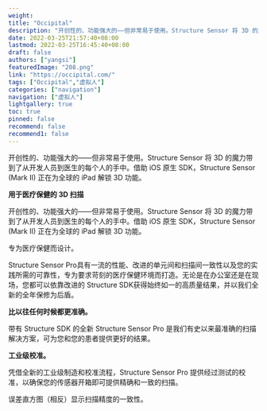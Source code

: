 ```yaml
---
weight: 
title: "Occipital"
description: "开创性的、功能强大的——但非常易于使用。Structure Sensor 将 3D 的魔力带到了从开发人员到医生的每个人的手中。借助 iOS 原生 SDK，Structure Sensor (Mark II) 正在为全球的 iPad 解锁 3D 功能。"
date: 2022-03-25T21:57:40+08:00
lastmod: 2022-03-25T16:45:40+08:00
draft: false
authors: ["yangsi"]
featuredImage: "208.png"
link: "https://occipital.com/"
tags: ["Occipital","虚拟人"]
categories: ["navigation"]
navigation: ["虚拟人"]
lightgallery: true
toc: true
pinned: false
recommend: false
recommend1: false
---
```


开创性的、功能强大的——但非常易于使用。Structure Sensor 将 3D 的魔力带到了从开发人员到医生的每个人的手中。借助 iOS 原生 SDK，Structure Sensor (Mark II) 正在为全球的 iPad 解锁 3D 功能。

**用于医疗保健的 3D 扫描**

开创性的、功能强大的——但非常易于使用。Structure Sensor 将 3D 的魔力带到了从开发人员到医生的每个人的手中。借助 iOS 原生 SDK，Structure Sensor (Mark II) 正在为全球的 iPad 解锁 3D 功能。

专为医疗保健而设计。

Structure Sensor Pro具有一流的性能、改进的单元间和扫描间一致性以及您的实践所需的可靠性，专为要求苛刻的医疗保健环境而打造。无论是在办公室还是在现场，您都可以依靠改进的 Structure SDK获得始终如一的高质量结果，并以我们全新的全年保修为后盾。

**比以往任何时候都更准确。**

带有 Structure SDK 的全新 Structure Sensor Pro 是我们有史以来最准确的扫描解决方案，可为您和您的患者提供更好的结果。

**工业级校准。**

凭借全新的工业级制造和校准流程，Structure Sensor Pro 提供经过测试的校准，以确保您的传感器开箱即可提供精确和一致的扫描。

误差直方图（相反）显示扫描精度的一致性。